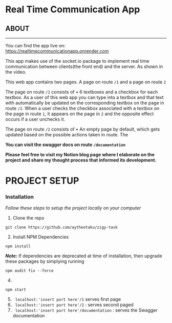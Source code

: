 # Real Time Communication App


## ABOUT
---
You can find the app live on: https://realtimecommunicationapp.onrender.com 

This app makes use of the socket.io package to implement real time communication between clients(the front end) and the server. As shown in the video.

This web app contains two pages. A page on route ```/1``` and a page on route ```2```

The page on route ```/1```  consists of 
• 6 textboxes and a checkbox for each textbox. As a user of this web app you can type into a textbox and that text with automatically be updated on the corresponding textbox on the page in route ```/2```. When a user checks the checkbox associated with a textbox on the page in route ```1```, it appears on the page in ```2``` and the opposite effect occurs if a user unchecks it.

The page on route ```/2```  consists of 
• An empty page by default, which gets updated based on the possible actions taken in route. The

**You can visit the swagger docs on route ```/documentation```** 

**Please feel free to visit my Notion blog page where I elaborate on the project and share my thought process that informed its development.** 
# PROJECT SETUP

### Installation

_Follow these steps to setup the project locally on your computer_

1. Clone the repo
```
git clone https://github.com/aytheotaku/zigy-task
```

2. Install NPM Dependencies 
```
npm install
```
**_Note:_** If dependencies are deprecated at time of installation, then upgrade these packages by simplying running
```
npm audit fix --force
```


4. 
```
npm start

```

5. ``` localhost:'insert port here'/1``` serves first page
6. ``` localhost:'insert port here'/2``` : serves second paged
6. ``` localhost:'insert port here'/documentation``` : serves the Swagger documentation


